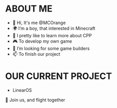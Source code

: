 # ABOUT ME
- 👋 Hi, It's me @MCOrange
- 🌍 I’m a boy, that interested in Minecraft
- 🌱 I pretty like to learn more about CPP
- 🎮 To develop my own game
- 💞️ I’m looking for some game builders
- 📫 To finish our project

# OUR CURRENT PROJECT
- LinearOS

🚀 Join us, and flight together
